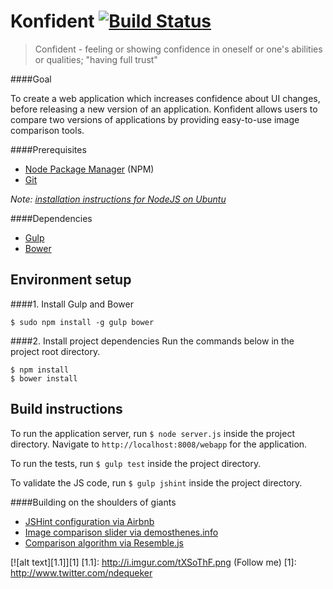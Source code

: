 Konfident [![Build Status](https://travis-ci.org/Voles/konfident.svg?branch=master)](https://travis-ci.org/Voles/konfident)
===========================================================================================================================

> Confident - feeling or showing confidence in oneself or one's abilities or qualities; "having full trust"

####Goal

To create a web application which increases confidence about UI changes, before releasing a new version of an application.
Konfident allows users to compare two versions of applications by providing easy-to-use image comparison tools.

####Prerequisites

* [Node Package Manager](https://npmjs.org/) (NPM)
* [Git](http://git-scm.com/)

*Note: [installation instructions for NodeJS on Ubuntu](http://stackoverflow.com/questions/16302436/install-nodejs-on-ubuntu-12-10/16303380#16303380)*

####Dependencies

* [Gulp](http://gulpjs.com/)
* [Bower](http://bower.io/)

## Environment setup
####1. Install Gulp and Bower

    $ sudo npm install -g gulp bower

####2. Install project dependencies
Run the commands below in the project root directory.

    $ npm install
    $ bower install

## Build instructions
To run the application server, run `$ node server.js` inside the project directory.
Navigate to `http://localhost:8008/webapp` for the application.

To run the tests, run `$ gulp test` inside the project directory.

To validate the JS code, run `$ gulp jshint` inside the project directory.

####Building on the shoulders of giants

- [JSHint configuration via Airbnb](https://github.com/airbnb/javascript)
- [Image comparison slider via demosthenes.info](http://demosthenes.info/blog/819/A-Before-And-After-Image-Comparison-Slide-Control-in-HTML5)
- [Comparison algorithm via Resemble.js](http://huddle.github.io/Resemble.js/)

[![alt text][1.1]][1]
[1.1]: http://i.imgur.com/tXSoThF.png (Follow me)
[1]: http://www.twitter.com/ndequeker
